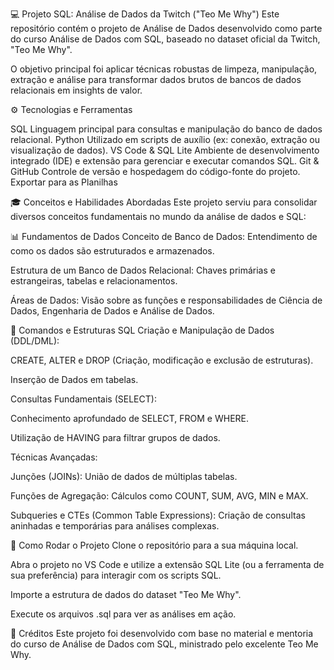 💻 Projeto SQL: Análise de Dados da Twitch ("Teo Me Why")
Este repositório contém o projeto de Análise de Dados desenvolvido como parte do curso Análise de Dados com SQL, baseado no dataset oficial da Twitch, "Teo Me Why".

O objetivo principal foi aplicar técnicas robustas de limpeza, manipulação, extração e análise para transformar dados brutos de bancos de dados relacionais em insights de valor.

⚙️ Tecnologias e Ferramentas

SQL	Linguagem principal para consultas e manipulação do banco de dados relacional.
Python	Utilizado em scripts de auxílio (ex: conexão, extração ou visualização de dados).
VS Code & SQL Lite	Ambiente de desenvolvimento integrado (IDE) e extensão para gerenciar e executar comandos SQL.
Git & GitHub	Controle de versão e hospedagem do código-fonte do projeto.
Exportar para as Planilhas

🎓 Conceitos e Habilidades Abordadas
Este projeto serviu para consolidar diversos conceitos fundamentais no mundo da análise de dados e SQL:

📊 Fundamentos de Dados
Conceito de Banco de Dados: Entendimento de como os dados são estruturados e armazenados.

Estrutura de um Banco de Dados Relacional: Chaves primárias e estrangeiras, tabelas e relacionamentos.

Áreas de Dados: Visão sobre as funções e responsabilidades de Ciência de Dados, Engenharia de Dados e Análise de Dados.

📝 Comandos e Estruturas SQL
Criação e Manipulação de Dados (DDL/DML):

CREATE, ALTER e DROP (Criação, modificação e exclusão de estruturas).

Inserção de Dados em tabelas.

Consultas Fundamentais (SELECT):

Conhecimento aprofundado de SELECT, FROM e WHERE.

Utilização de HAVING para filtrar grupos de dados.

Técnicas Avançadas:

Junções (JOINs): União de dados de múltiplas tabelas.

Funções de Agregação: Cálculos como COUNT, SUM, AVG, MIN e MAX.

Subqueries e CTEs (Common Table Expressions): Criação de consultas aninhadas e temporárias para análises complexas.

🚀 Como Rodar o Projeto
Clone o repositório para a sua máquina local.

Abra o projeto no VS Code e utilize a extensão SQL Lite (ou a ferramenta de sua preferência) para interagir com os scripts SQL.

Importe a estrutura de dados do dataset "Teo Me Why".

Execute os arquivos .sql para ver as análises em ação.

🙏 Créditos
Este projeto foi desenvolvido com base no material e mentoria do curso de Análise de Dados com SQL, ministrado pelo excelente Teo Me Why.

